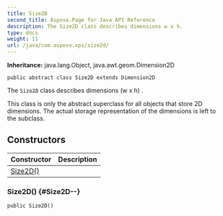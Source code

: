 ```yaml
---
title: Size2D
second_title: Aspose.Page for Java API Reference
description: The Size2D class describes dimensions w x h.
type: docs
weight: 11
url: /java/com.aspose.xps/size2d/
---
```

**Inheritance:**
java.lang.Object, java.awt.geom.Dimension2D
```
public abstract class Size2D extends Dimension2D
```

The `Size2D` class describes dimensions  (w x h) .

This class is only the abstract superclass for all objects that store 2D dimensions. The actual storage representation of the dimensions is left to the subclass.
## Constructors

| Constructor | Description |
| --- | --- |
| [Size2D()](#Size2D--) |  |
### Size2D() {#Size2D--}
```
public Size2D()
```

